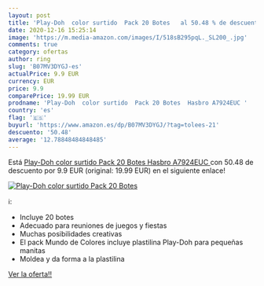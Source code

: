 ```yaml
---
layout: post
title: 'Play-Doh  color surtido  Pack 20 Botes   al 50.48 % de descuento'
date: 2020-12-16 15:25:14
image: 'https://m.media-amazon.com/images/I/518sB295pqL._SL200_.jpg'
comments: true
category: ofertas
author: ring
slug: 'B07MV3DYGJ-es'
actualPrice: 9.9 EUR
currency: EUR
price: 9.9
comparePrice: 19.99 EUR
prodname: 'Play-Doh  color surtido  Pack 20 Botes  Hasbro A7924EUC '
country: 'es'
flag: '🇪🇸'
buyurl: 'https://www.amazon.es/dp/B07MV3DYGJ/?tag=tolees-21'
descuento: '50.48'
average: '12.78848484848485'
---
```


Está [Play-Doh  color surtido  Pack 20 Botes  Hasbro A7924EUC ](https://www.amazon.es/dp/B07MV3DYGJ/?tag=tolees-21) con 50.48 de descuento por 9.9 EUR (original: 19.99 EUR) en el siguiente enlace!

[![Play-Doh  color surtido  Pack 20 Botes  ](https://m.media-amazon.com/images/I/518sB295pqL._SL200_.jpg)](https://www.amazon.es/dp/B07MV3DYGJ/?tag=tolees-21)

ℹ️:

- Incluye 20 botes
- Adecuado para reuniones de juegos y fiestas
- Muchas posibilidades creativas
- El pack Mundo de Colores incluye plastilina Play-Doh para pequeñas manitas
- Moldea y da forma a la plastilina

[Ver la oferta!!](https://www.amazon.es/dp/B07MV3DYGJ/?tag=tolees-21)
